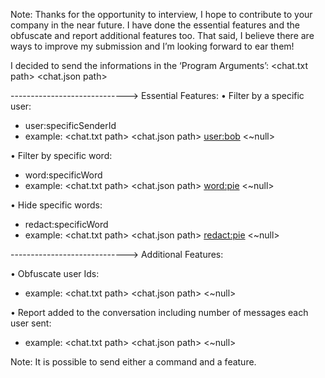 Note: Thanks for the opportunity to interview, I hope to contribute to your company in the near future. 
I have done the essential features and the obfuscate and report additional features too.
That said, I believe there are ways to improve my submission and I’m looking forward to ear them! 

I decided to send the informations in the ‘Program Arguments’:
<chat.txt path> <chat.json path> <command> <feature>

-----------------------------> Essential Features:
•	Filter by a specific user:

- user:specificSenderId
- example: <chat.txt path> <chat.json path> <user:bob> <~null>

•	Filter by specific word:

- word:specificWord
- example: <chat.txt path> <chat.json path> <word:pie> <~null>

•	Hide specific words:

- redact:specificWord
- example: <chat.txt path> <chat.json path> <redact:pie> <~null>

-----------------------------> Additional Features:

•	Obfuscate user Ids:
-  example: <chat.txt path> <chat.json path> <~null> <obfuscate>
  
•	Report added to the conversation including number of messages each user sent:
-  example: <chat.txt path> <chat.json path> <~null> <report>

Note: It is possible to send either a command and a feature.

